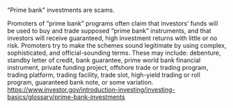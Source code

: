 
“Prime bank” investments are scams.

Promoters of “prime bank” programs often claim that investors’ funds will be used to buy and trade supposed “prime bank” instruments, and that investors will receive guaranteed, high investment returns with little or no risk. Promoters try to make the schemes sound legitimate by using complex, sophisticated, and official-sounding terms. These may include: debenture, standby letter of credit, bank guarantee, prime world bank financial instrument, private funding project, offshore trade or trading program, trading platform, trading facility, trade slot, high-yield trading or roll program, guaranteed bank note, or some variation.
https://www.investor.gov/introduction-investing/investing-basics/glossary/prime-bank-investments